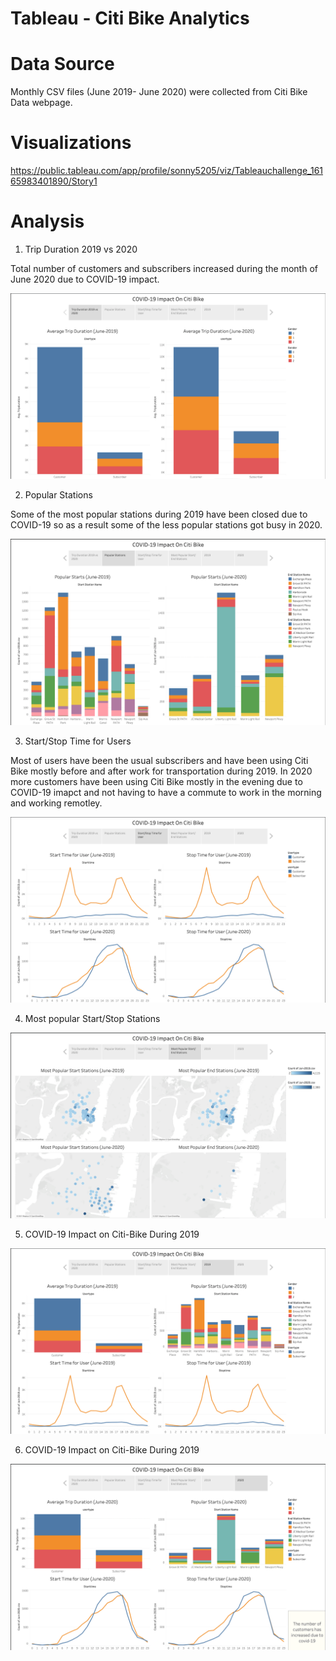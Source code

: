 # Tableau - Citi Bike Analytics

# Data Source
Monthly CSV files (June 2019- June 2020) were collected from Citi Bike Data webpage.

# Visualizations
https://public.tableau.com/app/profile/sonny5205/viz/Tableauchallenge_16165983401890/Story1

# Analysis
1. Trip Duration 2019 vs 2020

Total number of customers and subscribers increased during the month of June 2020 due to COVID-19 impact. 

![first](Images/1.png)

2. Popular Stations

Some of the most popular stations during 2019 have been closed due to COVID-19 so as a result some of the less popular stations got busy in 2020. 

![first](Images/2.png)

3. Start/Stop Time for Users

Most of users have been the usual subscribers and have been using Citi Bike mostly before and after work for transportation during 2019. In 2020 more customers have been using Citi Bike mostly in the evening due to COVID-19 imapct and not having to have a commute to work in the morning and working remotley.

![first](Images/3.png)

4. Most popular Start/Stop Stations

![first](Images/4.png)

5. COVID-19 Impact on Citi-Bike During 2019

![first](Images/5.png)

6. COVID-19 Impact on Citi-Bike During 2019

![first](Images/6.png)


